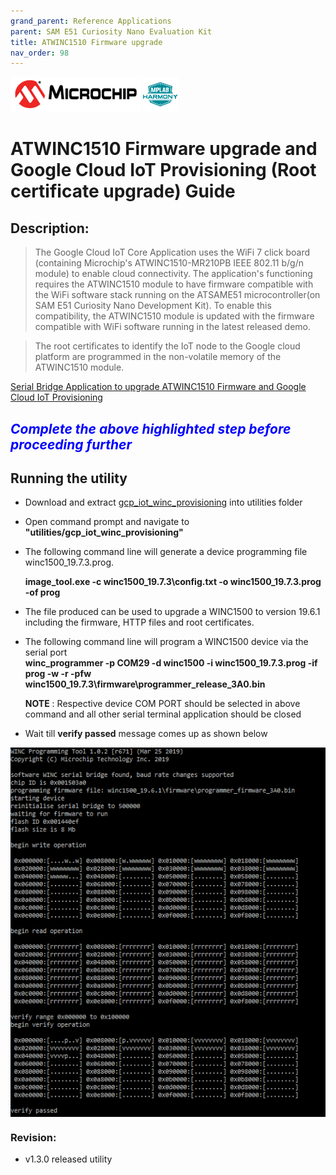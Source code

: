 ```yaml
---
grand_parent: Reference Applications
parent: SAM E51 Curiosity Nano Evaluation Kit
title: ATWINC1510 Firmware upgrade
nav_order: 98
---
```


<img src = "images/microchip_logo.png">
<img src = "images/microchip_mplab_harmony_logo_small.png">

# ATWINC1510 Firmware upgrade and Google Cloud IoT Provisioning (Root certificate upgrade) Guide

## Description:

> The Google Cloud IoT Core Application uses the WiFi 7 click board (containing Microchip's  ATWINC1510-MR210PB IEEE 802.11 b/g/n module) to enable cloud connectivity. The application's functioning requires the ATWINC1510 module to have firmware compatible with the WiFi software stack running on the ATSAME51 microcontroller(on SAM E51 Curiosity Nano Development Kit). To enable this compatibility, the  ATWINC1510 module is updated with the firmware compatible with WiFi software running in the latest released demo.  

> The root certificates to identify the IoT node to the Google cloud platform are programmed in the non-volatile memory of the ATWINC1510 module.  

[Serial Bridge Application to upgrade ATWINC1510 Firmware and Google Cloud IoT Provisioning](./gcp_iot_provisioning_serial_bridge/readme.md)


## <span style="color:blue"> *Complete the above highlighted step before proceeding further* </span>

## Running the utility
- Download and extract [gcp_iot_winc_provisioning](https://github.com/MicrochipTech/MPLAB-Harmony-Reference-Apps/releases/latest/download/gcp_iot_winc_provisioning.zip
) into utilities folder
- Open command prompt and navigate to **"utilities/gcp_iot_winc_provisioning"**
- The following command line will generate a device programming file winc1500_19.7.3.prog.

  **image_tool.exe -c winc1500_19.7.3\config.txt -o winc1500_19.7.3.prog -of prog**  

- The file produced can be used to upgrade a WINC1500 to version 19.6.1 including the firmware, HTTP files and root
certificates.
- The following command line will program a WINC1500 device via the serial port   
    **winc_programmer -p COM29 -d winc1500 -i winc1500_19.7.3.prog -if prog -w -r -pfw winc1500_19.7.3\firmware\programmer_release_3A0.bin**

    **NOTE** : Respective device COM PORT should be selected in above command and all other serial terminal application should be closed
- Wait till **verify passed** message comes up as shown below  
<img src = "images/firmware_upg.png" align="middle">

### Revision:
- v1.3.0 released utility
